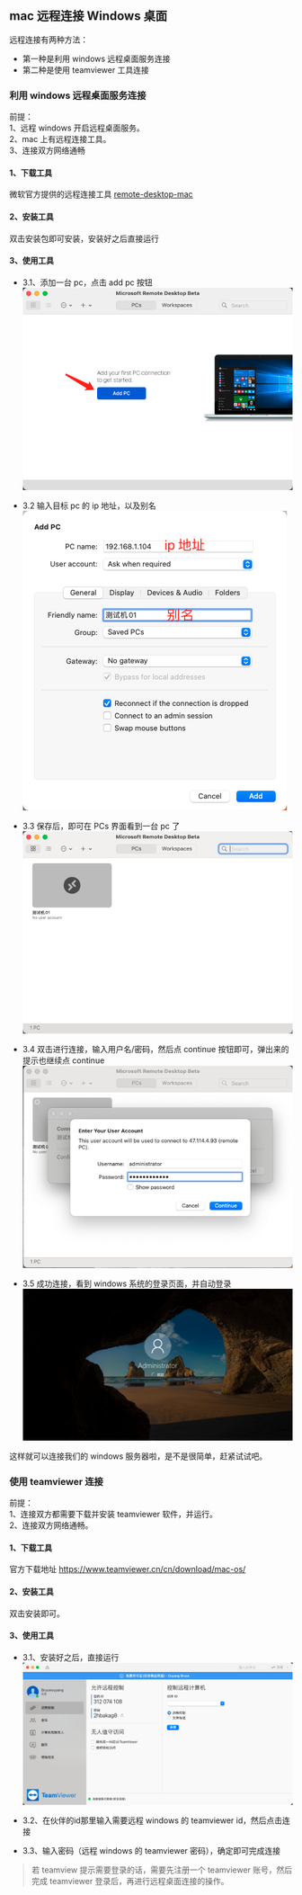 ## mac 远程连接 Windows 桌面 <!--{docsify-ignore}-->

远程连接有两种方法：
* 第一种是利用 windows 远程桌面服务连接  
* 第二种是使用 teamviewer 工具连接

### 利用 windows 远程桌面服务连接

前提：  
1、远程 windows 开启远程桌面服务。  
2、mac 上有远程连接工具。  
3、连接双方网络通畅

#### 1、下载工具
微软官方提供的远程连接工具 [remote-desktop-mac](https://docs.microsoft.com/en-us/windows-server/remote/remote-desktop-services/clients/remote-desktop-mac)

#### 2、安装工具
双击安装包即可安装，安装好之后直接运行

#### 3、使用工具
* 3.1、添加一台 pc，点击 add pc 按钮  
![](img/remote-desktop-01.png)

* 3.2 输入目标 pc 的 ip 地址，以及别名  
![](img/remote-desktop-02.png)

* 3.3 保存后，即可在 PCs 界面看到一台 pc 了  
![](img/remote-desktop-03.png)

* 3.4 双击进行连接，输入用户名/密码，然后点 continue 按钮即可，弹出来的提示也继续点 continue  
![](img/remote-desktop-04.png)

* 3.5 成功连接，看到 windows 系统的登录页面，并自动登录  
![](img/remote-desktop-05.png)  

这样就可以连接我们的 windows 服务器啦，是不是很简单，赶紧试试吧。

### 使用 teamviewer 连接

前提：  
1、连接双方都需要下载并安装 teamviewer 软件，并运行。  
2、连接双方网络通畅。

#### 1、下载工具
官方下载地址 https://www.teamviewer.cn/cn/download/mac-os/

#### 2、安装工具
双击安装即可。

#### 3、使用工具
* 3.1、安装好之后，直接运行  
![](img/remote-desktop-06.png)  

* 3.2、在伙伴的id那里输入需要远程 windows 的 teamviewer id，然后点击连接

* 3.3、输入密码（远程 windows 的 teamviewer 密码），确定即可完成连接

> 若 teamview 提示需要登录的话，需要先注册一个 teamviewer 账号，然后完成 teamviewer 登录后，再进行远程桌面连接的操作。

